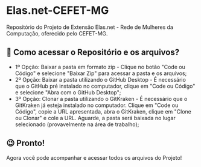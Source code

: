# Elas.net-CEFET-MG
Repositório do Projeto de Extensão Elas.net - Rede de Mulheres da Computação, oferecido pelo CEFET-MG.
## 🤔 Como acessar o Repositório e os arquivos?
- 1º Opção: Baixar a pasta em formato zip - Clique no botão "Code ou Código" e selecione "Baixar Zip" para acessar a pasta e os arquivos;
- 2º Opção: Baixar a pasta utilizando o GitHub Desktop - É necessário que o GitHub pré instalado no computador, clique em "Code ou Código" e selecione "Abra com o GitHub Desktop";
- 3º Opção: Clonar a pasta utilizando o GitKraken - É necessário que o GitKraken já esteja instalado no computador. Clique em "Code ou Código", copie a URL apresentada, abra o GitKraken, clique em "Clone ou Clonar" e cole a URL. Aguarde, a pasta será baixada no lugar selecionado (provavelmente na área de trabalho);
## 😉 Pronto!
Agora você pode acompanhar e acessar todos os arquivos do Projeto! 
